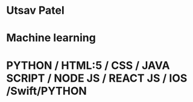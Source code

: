 # Utsav Patel

# Machine learning  


# PYTHON / HTML:5 / CSS / JAVA SCRIPT / NODE JS / REACT JS / IOS /Swift/PYTHON
